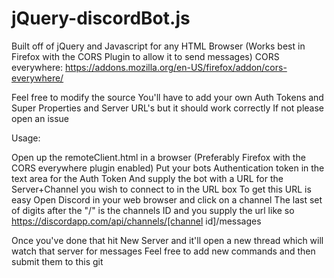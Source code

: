 # jQuery-discordBot.js
Built off of jQuery and Javascript for any HTML Browser (Works best in Firefox with the CORS Plugin to allow it to send messages)
CORS everywhere: https://addons.mozilla.org/en-US/firefox/addon/cors-everywhere/

Feel free to modify the source You'll have to add your own Auth Tokens and Super Properties and Server URL's but it should work correctly
If not please open an issue


Usage:

Open up the remoteClient.html in a browser (Preferably Firefox with the CORS everywhere plugin enabled)
Put your bots Authentication token in the text area for the Auth Token
And supply the bot with a URL for the Server+Channel you wish to connect to in the URL box
To get this URL is easy
Open Discord in your web browser and click on a channel
The last set of digits after the "/" is the channels ID and you supply the url like so
https://discordapp.com/api/channels/[channel id]/messages

Once you've done that hit New Server and it'll open a new thread which will watch that server for messages
Feel free to add new commands and then submit them to this git